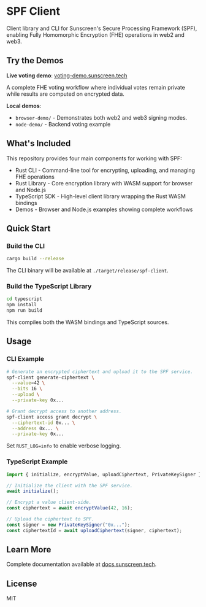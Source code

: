 # SPF Client

Client library and CLI for Sunscreen's Secure Processing Framework (SPF), enabling Fully Homomorphic Encryption (FHE) operations in web2 and web3.

## Try the Demos

**Live voting demo**: [voting-demo.sunscreen.tech](https://voting-demo.sunscreen.tech)

A complete FHE voting workflow where individual votes remain private while results are computed on encrypted data.

**Local demos**:
- `browser-demo/` - Demonstrates both web2 and web3 signing modes.
- `node-demo/` - Backend voting example

## What's Included

This repository provides four main components for working with SPF:

- Rust CLI - Command-line tool for encrypting, uploading, and managing FHE operations
- Rust Library - Core encryption library with WASM support for browser and Node.js
- TypeScript SDK - High-level client library wrapping the Rust WASM bindings
- Demos - Browser and Node.js examples showing complete workflows

## Quick Start

### Build the CLI

```sh
cargo build --release
```

The CLI binary will be available at `./target/release/spf-client`.

### Build the TypeScript Library

```sh
cd typescript
npm install
npm run build
```

This compiles both the WASM bindings and TypeScript sources.

## Usage

### CLI Example

```sh
# Generate an encrypted ciphertext and upload it to the SPF service.
spf-client generate-ciphertext \
  --value=42 \
  --bits 16 \
  --upload \
  --private-key 0x...

# Grant decrypt access to another address.
spf-client access grant decrypt \
  --ciphertext-id 0x... \
  --address 0x... \
  --private-key 0x...
```

Set `RUST_LOG=info` to enable verbose logging.

### TypeScript Example

```typescript
import { initialize, encryptValue, uploadCiphertext, PrivateKeySigner } from 'spf-client';

// Initialize the client with the SPF service.
await initialize();

// Encrypt a value client-side.
const ciphertext = await encryptValue(42, 16);

// Upload the ciphertext to SPF.
const signer = new PrivateKeySigner("0x...");
const ciphertextId = await uploadCiphertext(signer, ciphertext);
```

## Learn More

Complete documentation available at [docs.sunscreen.tech](https://docs.sunscreen.tech).

## License

MIT
